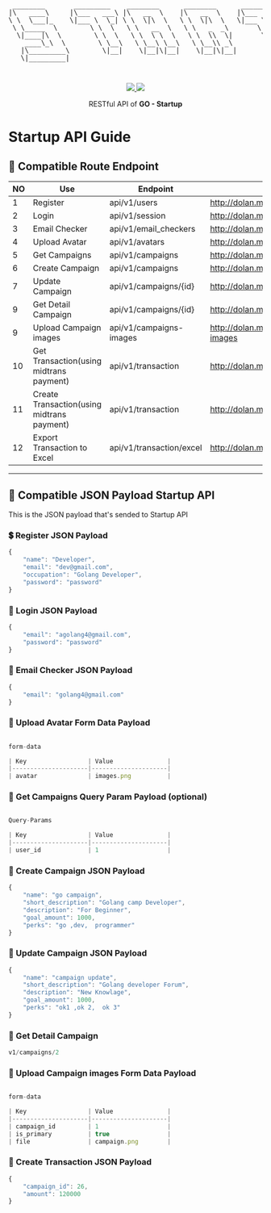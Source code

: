 <pre style="font-size: 1.4vw;">
<p align="center">
 ________       _________    ________      ________      _________    ___  ___      ________   
|\   ____\     |\___   ___\ |\   __  \    |\   __  \    |\___   ___\ |\  \|\  \    |\   __  \  
\ \  \___|_    \|___ \  \_| \ \  \|\  \   \ \  \|\  \   \|___ \  \_| \ \  \\\  \   \ \  \|\  \ 
 \ \_____  \        \ \  \   \ \   __  \   \ \   _  _\       \ \  \   \ \  \\\  \   \ \   ____\
  \|____|\  \        \ \  \   \ \  \ \  \   \ \  \\  \|       \ \  \   \ \  \\\  \   \ \  \___|
    ____\_\  \        \ \__\   \ \__\ \__\   \ \__\\ _\        \ \__\   \ \_______\   \ \__\   
   |\_________\        \|__|    \|__|\|__|    \|__|\|__|        \|__|    \|_______|    \|__|   
   \|_________|                                                                             
</p>
</pre>
<p align="center">
<a href="https://golang.org/">
    <img src="https://img.shields.io/badge/Made%20with-Go-1f425f.svg">
</a>
<a href="/LICENSE">
    <img src="https://img.shields.io/badge/License-MIT-green.svg">
</a>
</p>
<p align="center">
RESTful API of <b>GO - Startup</b>
</p>


# Startup API Guide

## 🔀 Compatible Route Endpoint
| NO | Use                                        | Endpoint                 | Example                                     | Action
|----|--------------------------------------------|--------------------------|---------------------------------------------|------------
| 1  | Register                                   | api/v1/users             | http://dolan.my.id/api/v1/users             | POST
| 2  | Login                                      | api/v1/session           | http://dolan.my.id/api/v1/session           | POST
| 3  | Email Checker                              | api/v1/email_checkers    | http://dolan.my.id/api/v1/email_checkers    | POST
| 4  | Upload Avatar                              | api/v1/avatars           | http://dolan.my.id/api/v1/avatars           | POST
| 5  | Get Campaigns                              | api/v1/campaigns         | http://dolan.my.id/api/v1/campaigns         | GET
| 6  | Create Campaign                            | api/v1/campaigns         | http://dolan.my.id/api/v1/campaigns         | POST
| 7  | Update Campaign                            | api/v1/campaigns/{id}    | http://dolan.my.id/api/v1/campaigns/{id}    | PUT
| 9  | Get Detail Campaign                        | api/v1/campaigns/{id}    | http://dolan.my.id/api/v1/campaigns/{id}    | GET
| 9  | Upload Campaign images                     | api/v1/campaigns-images  | http://dolan.my.id/api/v1/campaigns-images  | POST
| 10 | Get Transaction(using midtrans payment)    | api/v1/transaction       | http://dolan.my.id/api/v1/transaction       | GET
| 11 | Create Transaction(using midtrans payment) | api/v1/transaction       | http://dolan.my.id/api/v1/transaction       | POST
| 12 | Export Transaction to Excel                | api/v1/transaction/excel | http://dolan.my.id/api/v1/transaction/excel | POST

---

## 📖 Compatible JSON Payload Startup API
This is the JSON payload that's sended to Startup API

### 💲 Register JSON Payload
```js
{
    "name": "Developer",
    "email": "dev@gmail.com",
    "occupation": "Golang Developer",
    "password": "password"
}
```

### 💸 Login JSON Payload
```js
{
    "email": "agolang4@gmail.com",
    "password": "password"
}
```

### 💸 Email Checker JSON Payload
```js
{
    "email": "golang4@gmail.com"
}
```

### 💸 Upload Avatar Form Data Payload
```js

form-data

| Key                 | Value               |
|---------------------|---------------------|
| avatar              | images.png          |
```

### 💸 Get Campaigns Query Param Payload (optional)
```js

Query-Params

| Key                 | Value               |
|---------------------|---------------------|
| user_id             | 1                   |
```

### 💸 Create Campaign JSON Payload
```js
{
    "name": "go campaign",
    "short_description": "Golang camp Developer",
    "description": "For Beginner",
    "goal_amount": 1000,
    "perks": "go ,dev,  programmer"
}
```
### 💸 Update Campaign JSON Payload
```js
{
    "name": "campaign update",
    "short_description": "Golang developer Forum",
    "description": "New Knowlage",
    "goal_amount": 1000,
    "perks": "ok1 ,ok 2,  ok 3"
}
```

### 💸 Get Detail Campaign 
```js
v1/campaigns/2
```

### 💸 Upload Campaign images Form Data Payload
```js

form-data

| Key                 | Value               |
|---------------------|---------------------|
| campaign_id         | 1                   |
| is_primary          | true                |
| file                | campaign.png        |
```

### 💸 Create Transaction JSON Payload
```js
{
    "campaign_id": 26,
    "amount": 120000
}
```